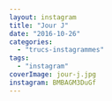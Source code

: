 ```yaml
---
layout: instagram
title: "Jour J"
date: "2016-10-26"
categories: 
  - "trucs-instagrammes"
tags: 
  - "instagram"
coverImage: jour-j.jpg
instagram: BMBAGM3DuGf
---
```


